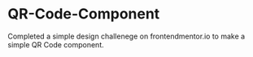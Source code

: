 # QR-Code-Component
 Completed a simple design challenege on frontendmentor.io to make a simple QR Code component.
